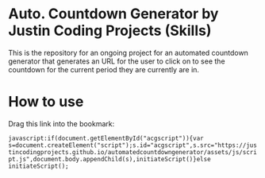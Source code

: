 # Auto. Countdown Generator by Justin Coding Projects (Skills)
This is the repository for an ongoing project for an automated countdown generator that generates an URL for the user to click on to see the countdown for the current period they are currently are in.

# How to use

Drag this link into the bookmark:

```javascript:if(document.getElementById("acgscript")){var s=document.createElement("script");s.id="acgscript",s.src="https://justincodingprojects.github.io/automatedcountdowngenerator/assets/js/script.js",document.body.appendChild(s),initiateScript()}else initiateScript();```
